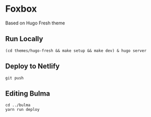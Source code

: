 # Foxbox
Based on Hugo Fresh theme

## Run Locally
```
(cd themes/hugo-fresh && make setup && make dev) & hugo server
```

## Deploy to Netlify
```
git push
```

## Editing Bulma
```
cd ../bulma
yarn run deploy
```
